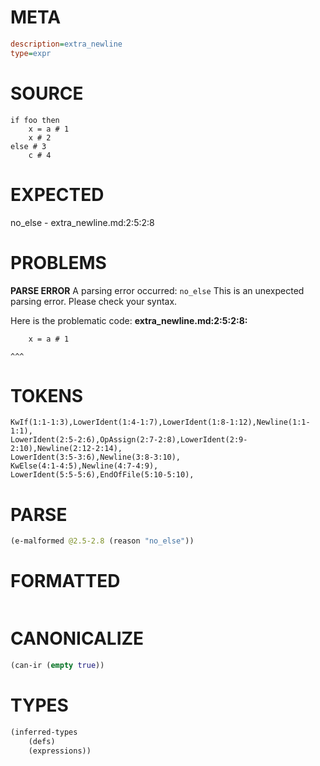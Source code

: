 # META
~~~ini
description=extra_newline
type=expr
~~~
# SOURCE
~~~roc
if foo then
    x = a # 1
    x # 2
else # 3
    c # 4
~~~
# EXPECTED
no_else - extra_newline.md:2:5:2:8
# PROBLEMS
**PARSE ERROR**
A parsing error occurred: `no_else`
This is an unexpected parsing error. Please check your syntax.

Here is the problematic code:
**extra_newline.md:2:5:2:8:**
```roc
    x = a # 1
```
    ^^^


# TOKENS
~~~zig
KwIf(1:1-1:3),LowerIdent(1:4-1:7),LowerIdent(1:8-1:12),Newline(1:1-1:1),
LowerIdent(2:5-2:6),OpAssign(2:7-2:8),LowerIdent(2:9-2:10),Newline(2:12-2:14),
LowerIdent(3:5-3:6),Newline(3:8-3:10),
KwElse(4:1-4:5),Newline(4:7-4:9),
LowerIdent(5:5-5:6),EndOfFile(5:10-5:10),
~~~
# PARSE
~~~clojure
(e-malformed @2.5-2.8 (reason "no_else"))
~~~
# FORMATTED
~~~roc

~~~
# CANONICALIZE
~~~clojure
(can-ir (empty true))
~~~
# TYPES
~~~clojure
(inferred-types
	(defs)
	(expressions))
~~~
